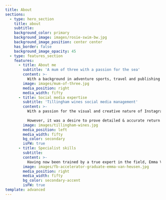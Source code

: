 ```yaml
---
title: About
sections:
  - type: hero_section
    title: about
    subtitle: 
    background_color: primary
    background_image: images/rosie-swim-bw.jpg
    background_image_position: center center
    has_border: false
    background_image_opacity: 45
  - type: features_section
    features:
      - title: About me
        subtitle: 'A mum of three with a passion for the sea'
        content: >-
          With a background in adventure sports, travel and publishing along with a love of the coast, I will bring a passion and empathy to your Ad campaigns. Together with my knowledge of Social Media and Facebook Ads 
        image: images/mum-of-three.jpg
        media_position: right
        media_width: fifty
      - title: Social media expertise
        subtitle: 'Tillingham wines social media management'
        content: >-
          With a passion for the visual and creative nature of Instagram I grew my first clients following to over **10,000** organically within 18 months.  
          
          However, it was a desire to prove detailed & accurate return on investment that led me to find my niche in Facebook™ Advertising.
        image: images/tillingham-wines.jpg
        media_position: left
        media_width: fifty
        bg_color: secondary
        isFW: true
      - title: Specialist skills
        subtitle:
        content: >-
          Having now been trained by a true expert in the field, Emma Van Heusen, who was herself mentored by Facebook’s own Global Strategy Team, you can hire me to work with you as your Facebook and Instagram Advertising Expert to achieve your business goals.
        image: images/fb-accelerator-graduate-emma-van-heusen.jpg
        media_position: right
        media_width: fifty
        bg_color: secondary-accent
        isFW: true
template: advanced
---
```

